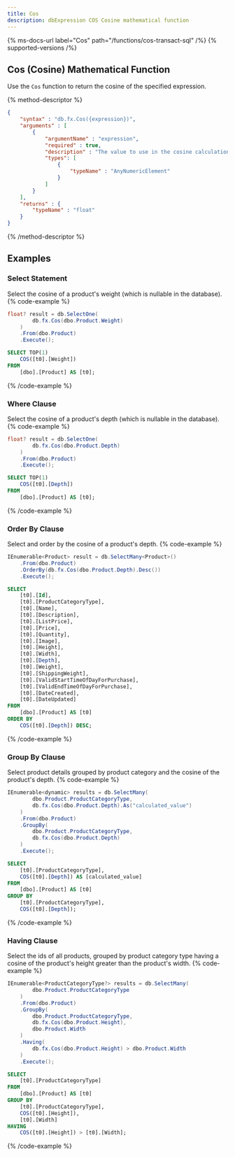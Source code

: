 ```yaml
---
title: Cos
description: dbExpression COS Cosine mathematical function
---
```


{% ms-docs-url label="Cos" path="/functions/cos-transact-sql" /%}
{% supported-versions /%}

## Cos (Cosine) Mathematical Function

Use the `Cos` function to return the cosine of the specified expression.

{% method-descriptor %}
```json
{
    "syntax" : "db.fx.Cos({expression})",
    "arguments" : [
        {
            "argumentName" : "expression",
            "required" : true, 
            "description" : "The value to use in the cosine calculation.",
            "types": [
                { 
                    "typeName" : "AnyNumericElement"
                }
            ]
        }
    ],
	"returns" : {
		"typeName" : "float"
	}
}
```
{% /method-descriptor %}

## Examples
### Select Statement
Select the cosine of a product's weight (which is nullable in the database).
{% code-example %}
```csharp
float? result = db.SelectOne(
        db.fx.Cos(dbo.Product.Weight)
    )
    .From(dbo.Product)
    .Execute();
```
```sql
SELECT TOP(1)
    COS([t0].[Weight])
FROM
    [dbo].[Product] AS [t0];
```
{% /code-example %}

### Where Clause
Select the cosine of a product's depth (which is nullable in the database).
{% code-example %}
```csharp
float? result = db.SelectOne(
        db.fx.Cos(dbo.Product.Depth)
    )
    .From(dbo.Product)
    .Execute();
```
```sql
SELECT TOP(1)
    COS([t0].[Depth])
FROM
    [dbo].[Product] AS [t0];
```
{% /code-example %}

### Order By Clause
Select and order by the cosine of a product's depth.
{% code-example %}
```csharp
IEnumerable<Product> result = db.SelectMany<Product>()
    .From(dbo.Product)
    .OrderBy(db.fx.Cos(dbo.Product.Depth).Desc())
    .Execute();
```
```sql
SELECT
    [t0].[Id],
    [t0].[ProductCategoryType],
    [t0].[Name],
    [t0].[Description],
    [t0].[ListPrice],
    [t0].[Price],
    [t0].[Quantity],
    [t0].[Image],
    [t0].[Height],
    [t0].[Width],
    [t0].[Depth],
    [t0].[Weight],
    [t0].[ShippingWeight],
    [t0].[ValidStartTimeOfDayForPurchase],
    [t0].[ValidEndTimeOfDayForPurchase],
    [t0].[DateCreated],
    [t0].[DateUpdated]
FROM
    [dbo].[Product] AS [t0]
ORDER BY
    COS([t0].[Depth]) DESC;
```
{% /code-example %}

### Group By Clause
Select product details grouped by product
category and the cosine of the product's depth.
{% code-example %}
```csharp
IEnumerable<dynamic> results = db.SelectMany(
        dbo.Product.ProductCategoryType,
        db.fx.Cos(dbo.Product.Depth).As("calculated_value")
    )
    .From(dbo.Product)
    .GroupBy(
        dbo.Product.ProductCategoryType,
        db.fx.Cos(dbo.Product.Depth)
    )
    .Execute();
```
```sql
SELECT
    [t0].[ProductCategoryType],
    COS([t0].[Depth]) AS [calculated_value]
FROM
    [dbo].[Product] AS [t0]
GROUP BY
    [t0].[ProductCategoryType],
    COS([t0].[Depth]);
```
{% /code-example %}

### Having Clause
Select the ids of all products, grouped by product
category type having a cosine of the product's height 
greater than the product's width.
{% code-example %}
```csharp
IEnumerable<ProductCategoryType?> results = db.SelectMany(
        dbo.Product.ProductCategoryType
    )
    .From(dbo.Product)
    .GroupBy(
        dbo.Product.ProductCategoryType,
        db.fx.Cos(dbo.Product.Height),
        dbo.Product.Width
    )
    .Having(
        db.fx.Cos(dbo.Product.Height) > dbo.Product.Width
    )
    .Execute();
```
```sql
SELECT
    [t0].[ProductCategoryType]
FROM
    [dbo].[Product] AS [t0]
GROUP BY
    [t0].[ProductCategoryType],
    COS([t0].[Height]),
    [t0].[Width]
HAVING
    COS([t0].[Height]) > [t0].[Width];
```
{% /code-example %}
